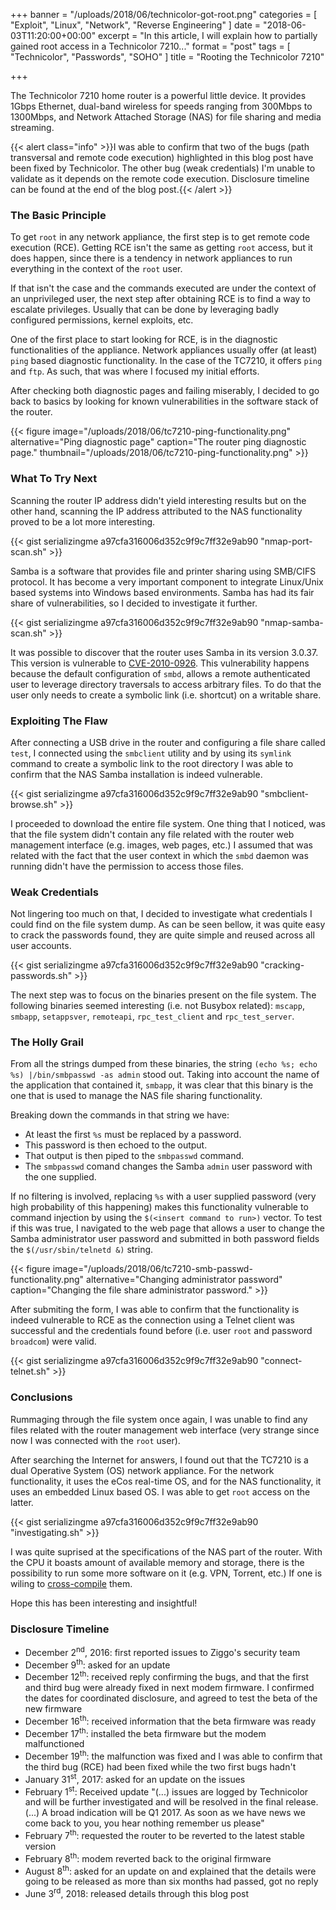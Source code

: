 +++
banner = "/uploads/2018/06/technicolor-got-root.png"
categories = [ "Exploit", "Linux", "Network", "Reverse Engineering" ]
date = "2018-06-03T11:20:00+00:00"
excerpt = "In this article, I will explain how to partially gained root access in a Technicolor 7210..."
format = "post"
tags = [ "Technicolor", "Passwords", "SOHO" ]
title = "Rooting the Technicolor 7210"

+++

The Technicolor 7210 home router is a powerful little device. It provides 1Gbps Ethernet, dual-band wireless for speeds ranging from 300Mbps to 1300Mbps, and Network Attached Storage (NAS) for file sharing and media streaming.

<!--more-->

{{< alert class="info" >}}I was able to confirm that two of the bugs (path transversal and remote code execution) highlighted in this blog post have been fixed by Technicolor. The other bug (weak credentials) I'm unable to validate as it depends on the remote code execution. Disclosure timeline can be found at the end of the blog post.{{< /alert >}}

### The Basic Principle

To get `root` in any network appliance, the first step is to get remote code execution (RCE). Getting RCE isn't the same as getting `root` access, but it does happen, since there is a tendency in network appliances to run everything in the context of the `root` user.

If that isn't the case and the commands executed are under the context of an unprivileged user, the next step after obtaining RCE is to find a way to escalate privileges. Usually that can be done by leveraging badly configured permissions, kernel exploits, etc.

<div class="row">
  <div class="col-md-7 col-sm-6">
    <p>One of the first place to start looking for RCE, is in the diagnostic functionalities of the appliance. Network appliances usually offer (at least) <code>ping</code> based diagnostic functionality. In the case of the TC7210, it offers <code>ping</code> and <code>ftp</code>. As such, that was where I focused my initial efforts.</p>
    <p>After checking both diagnostic pages and failing miserably, I decided to go back to basics by looking for known vulnerabilities in the software stack of the router.</p>
  </div>
  <div class="col-md-5 col-sm-6">
  {{< figure image="/uploads/2018/06/tc7210-ping-functionality.png" alternative="Ping diagnostic page" caption="The router ping diagnostic page." thumbnail="/uploads/2018/06/tc7210-ping-functionality.png" >}}
  </div>
</div>

### What To Try Next

Scanning the router IP address didn't yield interesting results but on the other hand, scanning the IP address attributed to the NAS functionality proved to be a lot more interesting.

{{< gist serializingme a97cfa316006d352c9f9c7ff32e9ab90 "nmap-port-scan.sh" >}}

Samba is a software that provides file and printer sharing using SMB/CIFS protocol. It has become a very important component to integrate Linux/Unix based systems into Windows based environments. Samba has had its fair share of vulnerabilities, so I decided to investigate it further.

{{< gist serializingme a97cfa316006d352c9f9c7ff32e9ab90 "nmap-samba-scan.sh" >}}

It was possible to discover that the router uses Samba in its version 3.0.37. This version is vulnerable to [CVE-2010-0926][1]. This vulnerability happens because the default configuration of `smbd`, allows a remote authenticated user to leverage directory traversals to access arbitrary files. To do that the user only needs to create a symbolic link (i.e. shortcut) on a writable share.

### Exploiting The Flaw

After connecting a USB drive in the router and configuring a file share called `test`, I connected using the `smbclient` utility and by using its `symlink` command to create a symbolic link to the root directory I was able to confirm that the NAS Samba installation is indeed vulnerable.

{{< gist serializingme a97cfa316006d352c9f9c7ff32e9ab90 "smbclient-browse.sh" >}}

I proceeded to download the entire file system. One thing that I noticed, was that the file system didn't contain any file related with the router web management interface (e.g. images, web pages, etc.) I assumed that was related with the fact that the user context in which the `smbd` daemon was running didn't have the permission to access those files.

### Weak Credentials

Not lingering too much on that, I decided to investigate what credentials I could find on the file system dump. As can be seen bellow, it was quite easy to crack the passwords found, they are quite simple and reused across all user accounts.

{{< gist serializingme a97cfa316006d352c9f9c7ff32e9ab90 "cracking-passwords.sh" >}}

The next step was to focus on the binaries present on the file system. The following binaries seemed interesting (i.e. not Busybox related): `mscapp`, `smbapp`, `setappsver`, `remoteapi`, `rpc_test_client` and `rpc_test_server`.

### The Holly Grail

From all the strings dumped from these binaries, the string `(echo %s; echo %s) |/bin/smbpasswd -as admin` stood out. Taking into account the name of the application that contained it, `smbapp`, it was clear that this binary is the one that is used to manage the NAS file sharing functionality.

Breaking down the commands in that string we have:

* At least the first `%s` must be replaced by a password.
* This password is then echoed to the output.
* That output is then piped to the `smbpasswd` command.
* The `smbpasswd` comand changes the Samba `admin` user password with the one supplied.

If no filtering is involved, replacing `%s` with a user supplied password (very high probability of this happening) makes this functionality vulnerable to command injection by using the `$(<insert command to run>)` vector. To test if this was true, I navigated to the web page that allows a user to change the Samba administrator user password and submitted in both password fields the `$(/usr/sbin/telnetd &)` string.

{{< figure image="/uploads/2018/06/tc7210-smb-passwd-functionality.png" alternative="Changing administrator password" caption="Changing the file share administrator password." >}}

After submiting the form, I was able to confirm that the functionality is indeed vulnerable to RCE as the connection using a Telnet client was successful and the credentials found before (i.e. user `root` and password `broadcom`) were valid.

{{< gist serializingme a97cfa316006d352c9f9c7ff32e9ab90 "connect-telnet.sh" >}}

### Conclusions

Rummaging through the file system once again, I was unable to find any files related with the router management web interface (very strange since now I was connected with the `root` user).

After searching the Internet for answers, I found out that the TC7210 is a dual Operative System (OS) network appliance. For the network functionality, it uses the eCos real-time OS, and for the NAS functionality, it uses an embedded Linux based OS. I was able to get `root` access on the latter.

{{< gist serializingme a97cfa316006d352c9f9c7ff32e9ab90 "investigating.sh" >}}

I was quite suprised at the specifications of the NAS part of the router. With the CPU it boasts amount of available memory and storage, there is the possibility to run some more software on it (e.g. VPN, Torrent, etc.) If one is wiling to [cross-compile][2] them.

Hope this has been interesting and insightful!

### Disclosure Timeline

* December 2<sup>nd</sup>, 2016: first reported issues to Ziggo's security team
* December 9<sup>th</sup>: asked for an update
* December 12<sup>th</sup>: received reply confirming the bugs, and that the first and third bug were already fixed in next modem firmware. I confirmed the dates for coordinated disclosure, and agreed to test the beta of the new firmware
* December 16<sup>th</sup>: received information that the beta firmware was ready
* December 17<sup>th</sup>: installed the beta firmware but the modem malfunctioned
* December 19<sup>th</sup>: the malfunction was fixed and I was able to confirm that the third bug (RCE) had been fixed while the two first bugs hadn't
* January 31<sup>st</sup>, 2017: asked for an update on the issues
* February 1<sup>st</sup>: Received update "(...) issues are logged by Technicolor and will be further investigated and will be resolved in the final release. (...) A broad indication will be Q1 2017. As soon as we have news we come back to you, you hear nothing remember us please"
* February 7<sup>th</sup>: requested the router to be reverted to the latest stable version
* February 8<sup>th</sup>: modem reverted back to the original firmware
* August 8<sup>th</sup>: asked for an update on  and explained that the details were going to be released as more than six months had passed, got no reply
* June 3<sup>rd</sup>, 2018: released details through this blog post

[1]: https://cve.mitre.org/cgi-bin/cvename.cgi?name=CVE-2010-0926 "CVE-2010-0926"
[2]: https://github.com/tch-opensrc/ "Technicolor open source repository for TC7210/TC7230 models"
